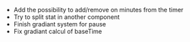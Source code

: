 - Add the possibility to add/remove on minutes from the timer
- Try to split stat in another component
- Finish gradiant system for pause
- Fix gradiant calcul of baseTime